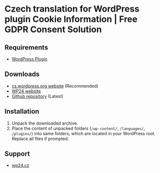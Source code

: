 # Czech translation for WordPress plugin Cookie Information | Free GDPR Consent Solution


## Requirements

* [WordPress Plugin](https://cs.wordpress.org/plugins/wp-gdpr-compliance/)

## Downloads

* [cs.wordpress.org website](https://translate.wordpress.org/locale/cs/default/wp-plugins/wp-gdpr-compliance/) (Recommended)
* [WP24 website](https://wp24.cz/wp-gdpr-compliance)
* [Github repository](https://github.com/WordPress24CZ/Cookie-Information-Free-GDPR-Consent-Solution/releases) (Latest)

## Installation

1. Unpack the downloaded archive.
2. Place the content of unpacked folders (`/wp-content/`, `/languages/`, `/plugins/`) into same folders, which are located in
   your WordPress root. Replace all files if prompted.
   
## Support

* [wp24.cz](https://www.wp24.cz)
